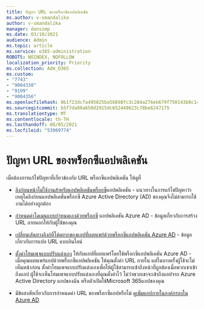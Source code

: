 ```yaml
---
title: ปัญหา URL ของพร็อกซีแอปพลิเคชัน
ms.author: v-smandalika
author: v-smandalika
manager: dansimp
ms.date: 03/10/2021
audience: Admin
ms.topic: article
ms.service: o365-administration
ROBOTS: NOINDEX, NOFOLLOW
localization_priority: Priority
ms.collection: Adm_O365
ms.custom:
- "7743"
- "9004338"
- "9199"
- "9004356"
ms.openlocfilehash: 0b1f23dcfa495825ba56898fc3c284a276eb679f750143b0c1460662835e658f
ms.sourcegitcommit: b5f7da89a650d2915dc652449623c78be6247175
ms.translationtype: MT
ms.contentlocale: th-TH
ms.lasthandoff: 08/05/2021
ms.locfileid: "53969774"
---
```

# <a name="application-proxy-url-issues"></a>ปัญหา URL ของพร็อกซีแอปพลิเคชัน

เมื่อต้องการแก้ไขปัญหาที่เกี่ยวข้องกับ URL พร็อกซีแอปพลิเคชัน ให้ดูที่

- [ลิงก์บนหน้าไม่ใช้งานสําหรับแอปพลิเคชันพร็อกซี](https://docs.microsoft.com/azure/active-directory/manage-apps/application-proxy-page-links-broken-problem)แอปพลิเคชัน - แนวทางในการแก้ไขปัญหาว่าเหตุใดลิงก์บนแอปพลิเคชันพร็อกซี Azure Active Directory (AD) ของคุณจึงไม่สามารถใช้งานได้อย่างถูกต้อง

- [กําหนดค่าโดเมนแบบกําหนดเองด้วยพร็อกซี](https://docs.microsoft.com/azure/active-directory/manage-apps/application-proxy-configure-custom-domain)  แอปพลิเคชัน Azure AD - ข้อมูลเกี่ยวกับการสร้าง URL ภายนอกให้กับผู้ใช้ของคุณ

- [เปลี่ยนเส้นทางลิงก์ที่โค้ดยากของแอปที่เผยแพร่ด้วยพร็อกซีแอปพลิเคชัน Azure AD](https://docs.microsoft.com/azure/active-directory/manage-apps/application-proxy-configure-hard-coded-link-translation)  - ข้อมูลเกี่ยวกับการแปล URL แบบอินไลน์

- [ตั้งค่าโฮมเพจแบบปรับแต่งเอง](https://docs.microsoft.com/azure/active-directory/manage-apps/application-proxy-configure-custom-home-page#change-the-home-page-in-the-azure-portal) ให้กับแอปที่เผยแพร่โดยใช้พร็อกซีแอปพลิเคชัน Azure AD - เมื่อคุณเผยแพร่แอปด้วยพร็อกซีแอปพลิเคชัน ให้คุณตั้งค่า URL ภายใน แต่ในบางครั้งผู้ใช้จะไม่เห็นหน้าก่อน ตั้งค่าโฮมเพจแบบปรับแต่งเองเพื่อให้ผู้ใช้สามารถเข้าถึงหน้าที่ถูกต้องเมื่อพวกเขาเข้าถึงแอป ผู้ใช้จะเห็นโฮมเพจแบบปรับแต่งเองที่คุณตั้งค่าไว้ ไม่ว่าพวกเขาจะเข้าถึงแอปจาก Azure Active Directory แอปของฉัน หรือตัวเปิดใช้Microsoft 365แอปของคุณ

- มีข้อสงสัยเกี่ยวกับการกําหนดค่า URL ของพร็อกซีแอปหรือไม่ ดู[เพิ่มแอปภายในองค์กรลงใน Azure AD](https://docs.microsoft.com/azure/active-directory/manage-apps/application-proxy-add-on-premises-application#add-an-on-premises-app-to-azure-ad)
 

